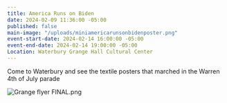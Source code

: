 ```yaml
---
title: America Runs on Biden
date: 2024-02-09 11:36:00 -05:00
published: false
main-image: "/uploads/miniamericarunsonbidenposter.png"
event-start-date: 2024-02-14 16:00:00 -05:00
event-end-date: 2024-02-14 19:00:00 -05:00
Location: Waterbury Grange Hall Cultural Center
---
```


Come to Waterbury and see the textile posters that marched in the Warren 4th of July parade

![Grange flyer FINAL.png](/uploads/Grange%20flyer%20FINAL.png)